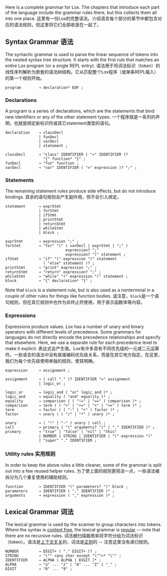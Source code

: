 Here is a complete grammar for Lox. The chapters that introduce each part of the
language include the grammar rules there, but this collects them all into one
place.
这里有一份Lox的完整语法。介绍语言每个部分的章节中都包含对应的语法规则，但这里将它们全部收录在一起了。

## Syntax Grammar  语法

The syntactic grammar is used to parse the linear sequence of tokens into the
nested syntax tree structure. It starts with the first rule that matches an
entire Lox program (or a single REPL entry).
语法用于将词法标识（token）的线性序列解析为嵌套的语法树结构。它从匹配整个Lox程序（或单条REPL输入）的第一个规则开始。

```ebnf
program        → declaration* EOF ;
```

### Declarations

A program is a series of declarations, which are the statements that bind new
identifiers or any of the other statement types.
一个程序就是一系列的声明，也就是绑定新标识符或其它statement类型的语句。

```ebnf
declaration    → classDecl
               | funDecl
               | varDecl
               | statement ;

classDecl      → "class" IDENTIFIER ( "<" IDENTIFIER )?
                 "{" function* "}" ;
funDecl        → "fun" function ;
varDecl        → "var" IDENTIFIER ( "=" expression )? ";" ;
```

### Statements

The remaining statement rules produce side effects, but do not introduce
bindings.
其余的语句规则会产生副作用，但不会引入绑定。

```ebnf
statement      → exprStmt
               | forStmt
               | ifStmt
               | printStmt
               | returnStmt
               | whileStmt
               | block ;

exprStmt       → expression ";" ;
forStmt        → "for" "(" ( varDecl | exprStmt | ";" )
                           expression? ";"
                           expression? ")" statement ;
ifStmt         → "if" "(" expression ")" statement
                 ( "else" statement )? ;
printStmt      → "print" expression ";" ;
returnStmt     → "return" expression? ";" ;
whileStmt      → "while" "(" expression ")" statement ;
block          → "{" declaration* "}" ;
```

Note that `block` is a statement rule, but is also used as a nonterminal in a
couple of other rules for things like function bodies.
请注意，`block`是一个语句规则，但在其它规则中也作为非终止符使用，用于表示函数体等内容。

### Expressions

Expressions produce values. Lox has a number of unary and binary operators with
different levels of precedence. Some grammars for languages do not directly
encode the precedence relationships and specify that elsewhere. Here, we use a
separate rule for each precedence level to make it explicit.
表达式会产生值。Lox有许多具有不同优先级的一元或二元运算符。一些语言的语法中没有直接编码优先级关系，而是在其它地方指定。在这里，我们为每个优先级使用单独的规则，使其明确。

```ebnf
expression     → assignment ;

assignment     → ( call "." )? IDENTIFIER "=" assignment
               | logic_or ;

logic_or       → logic_and ( "or" logic_and )* ;
logic_and      → equality ( "and" equality )* ;
equality       → comparison ( ( "!=" | "==" ) comparison )* ;
comparison     → term ( ( ">" | ">=" | "<" | "<=" ) term )* ;
term           → factor ( ( "-" | "+" ) factor )* ;
factor         → unary ( ( "/" | "*" ) unary )* ;

unary          → ( "!" | "-" ) unary | call ;
call           → primary ( "(" arguments? ")" | "." IDENTIFIER )* ;
primary        → "true" | "false" | "nil" | "this"
               | NUMBER | STRING | IDENTIFIER | "(" expression ")"
               | "super" "." IDENTIFIER ;
```

### Utility rules  实用规则

In order to keep the above rules a little cleaner, some of the grammar is
split out into a few reused helper rules.
为了使上面的规则更简洁一点，一些语法被拆分为几个重复使用的辅助规则。

```ebnf
function       → IDENTIFIER "(" parameters? ")" block ;
parameters     → IDENTIFIER ( "," IDENTIFIER )* ;
arguments      → expression ( "," expression )* ;
```

## Lexical Grammar  词法

The lexical grammar is used by the scanner to group characters into tokens.
Where the syntax is [context free][], the lexical grammar is [regular][] -- note
that there are no recursive rules.
词法被扫描器用来将字符分组为词法标识（token）。语法是[上下文无关](https://en.wikipedia.org/wiki/Context-free_grammar)的，词法是[正则](https://en.wikipedia.org/wiki/Regular_grammar)的 -- 注意这里没有递归规则。

[context free]: https://en.wikipedia.org/wiki/Context-free_grammar
[regular]: https://en.wikipedia.org/wiki/Regular_grammar

```ebnf
NUMBER         → DIGIT+ ( "." DIGIT+ )? ;
STRING         → "\"" <any char except "\"">* "\"" ;
IDENTIFIER     → ALPHA ( ALPHA | DIGIT )* ;
ALPHA          → "a" ... "z" | "A" ... "Z" | "_" ;
DIGIT          → "0" ... "9" ;
```


